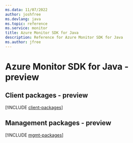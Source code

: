 ```yaml
---
ms.data: 11/07/2022
author: joshfree
ms.devlang: java
ms.topic: reference
ms.service: monitor
title: Azure Monitor SDK for Java
description: Reference for Azure Monitor SDK for Java
ms.author: jfree
---
```

# Azure Monitor SDK for Java - preview

## Client packages - preview
[!INCLUDE [client-packages](monitor-client-index.md)]
## Management packages - preview
[!INCLUDE [mgmt-packages](monitor-mgmt-index.md)]